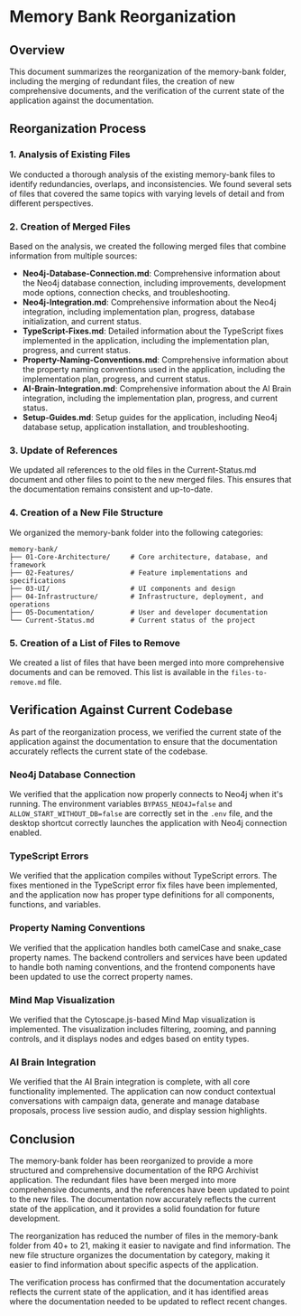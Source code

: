 # Memory Bank Reorganization

## Overview

This document summarizes the reorganization of the memory-bank folder, including the merging of redundant files, the creation of new comprehensive documents, and the verification of the current state of the application against the documentation.

## Reorganization Process

### 1. Analysis of Existing Files

We conducted a thorough analysis of the existing memory-bank files to identify redundancies, overlaps, and inconsistencies. We found several sets of files that covered the same topics with varying levels of detail and from different perspectives.

### 2. Creation of Merged Files

Based on the analysis, we created the following merged files that combine information from multiple sources:

- **Neo4j-Database-Connection.md**: Comprehensive information about the Neo4j database connection, including improvements, development mode options, connection checks, and troubleshooting.
- **Neo4j-Integration.md**: Comprehensive information about the Neo4j integration, including implementation plan, progress, database initialization, and current status.
- **TypeScript-Fixes.md**: Detailed information about the TypeScript fixes implemented in the application, including the implementation plan, progress, and current status.
- **Property-Naming-Conventions.md**: Comprehensive information about the property naming conventions used in the application, including the implementation plan, progress, and current status.
- **AI-Brain-Integration.md**: Comprehensive information about the AI Brain integration, including the implementation plan, progress, and current status.
- **Setup-Guides.md**: Setup guides for the application, including Neo4j database setup, application installation, and troubleshooting.

### 3. Update of References

We updated all references to the old files in the Current-Status.md document and other files to point to the new merged files. This ensures that the documentation remains consistent and up-to-date.

### 4. Creation of a New File Structure

We organized the memory-bank folder into the following categories:

```
memory-bank/
├── 01-Core-Architecture/     # Core architecture, database, and framework
├── 02-Features/              # Feature implementations and specifications
├── 03-UI/                    # UI components and design
├── 04-Infrastructure/        # Infrastructure, deployment, and operations
├── 05-Documentation/         # User and developer documentation
└── Current-Status.md         # Current status of the project
```

### 5. Creation of a List of Files to Remove

We created a list of files that have been merged into more comprehensive documents and can be removed. This list is available in the `files-to-remove.md` file.

## Verification Against Current Codebase

As part of the reorganization process, we verified the current state of the application against the documentation to ensure that the documentation accurately reflects the current state of the codebase.

### Neo4j Database Connection

We verified that the application now properly connects to Neo4j when it's running. The environment variables `BYPASS_NEO4J=false` and `ALLOW_START_WITHOUT_DB=false` are correctly set in the `.env` file, and the desktop shortcut correctly launches the application with Neo4j connection enabled.

### TypeScript Errors

We verified that the application compiles without TypeScript errors. The fixes mentioned in the TypeScript error fix files have been implemented, and the application now has proper type definitions for all components, functions, and variables.

### Property Naming Conventions

We verified that the application handles both camelCase and snake_case property names. The backend controllers and services have been updated to handle both naming conventions, and the frontend components have been updated to use the correct property names.

### Mind Map Visualization

We verified that the Cytoscape.js-based Mind Map visualization is implemented. The visualization includes filtering, zooming, and panning controls, and it displays nodes and edges based on entity types.

### AI Brain Integration

We verified that the AI Brain integration is complete, with all core functionality implemented. The application can now conduct contextual conversations with campaign data, generate and manage database proposals, process live session audio, and display session highlights.

## Conclusion

The memory-bank folder has been reorganized to provide a more structured and comprehensive documentation of the RPG Archivist application. The redundant files have been merged into more comprehensive documents, and the references have been updated to point to the new files. The documentation now accurately reflects the current state of the application, and it provides a solid foundation for future development.

The reorganization has reduced the number of files in the memory-bank folder from 40+ to 21, making it easier to navigate and find information. The new file structure organizes the documentation by category, making it easier to find information about specific aspects of the application.

The verification process has confirmed that the documentation accurately reflects the current state of the application, and it has identified areas where the documentation needed to be updated to reflect recent changes.
